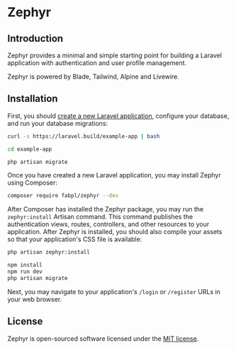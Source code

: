 # Zephyr

## Introduction

Zephyr provides a minimal and simple starting point for building a Laravel application with authentication and user profile management. 

Zephyr is powered by Blade, Tailwind, Alpine and Livewire.

## Installation

First, you should [create a new Laravel application](https://laravel.com/docs/9.x/installation), configure your database, and run your database migrations:

```bash
curl -s https://laravel.build/example-app | bash

cd example-app

php artisan migrate
```

Once you have created a new Laravel application, you may install Zephyr using Composer:

```bash
composer require fabpl/zephyr --dev
```

After Composer has installed the Zephyr package, you may run the `zephyr:install` Artisan command. 
This command publishes the authentication views, routes, controllers, and other resources to your application. 
After Zephyr is installed, you should also compile your assets so that your application's CSS file is available:

```bash
php artisan zephyr:install

npm install
npm run dev
php artisan migrate
```

Next, you may navigate to your application's `/login` or `/register` URLs in your web browser. 

## License

Zephyr is open-sourced software licensed under the [MIT license](LICENSE.md).
